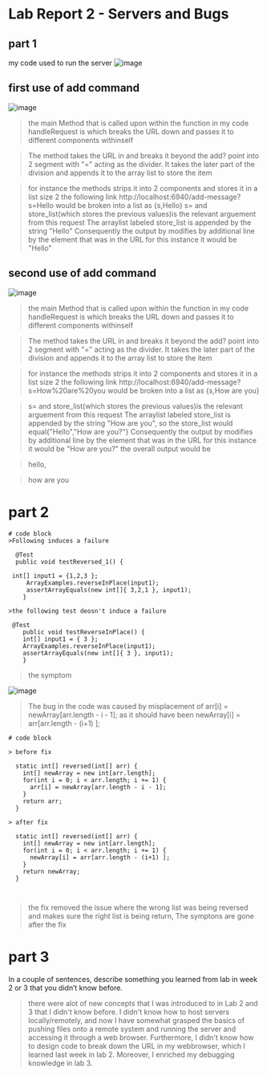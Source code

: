 # Lab Report 2 - Servers and Bugs
## part 1



my code used to run the server
![image](https://user-images.githubusercontent.com/75463270/215680447-28516e71-388a-4bb9-a095-1edf1f976fde.png)





## first use of add command


![image](https://user-images.githubusercontent.com/75463270/215680955-8d32072b-0b67-4cab-8e57-74329efa2e60.png)
  
  > the main Method that is called upon within the function in my code handleRequest is which breaks the URL down and passes it to different components withinself


> The method takes the URL in and breaks it beyond the add? point into 2 segment with "=" acting as the divider. It takes the later part of the division and appends it
> to the array list to store the item

> for instance the methods strips it into 2 components and stores it in a list size 2 the following link http://localhost:6940/add-message?s=Hello would be broken into a list as {s,Hello}
> s=<String> and  store_list(which stores the previous values)is the relevant arguement 
> from this request The arraylist labeled store_list is appended by the string "Hello"
> Consequently the output by modifies by additional line by the element that was in the URL
>for this instance it would be "Hello"
  

## second use of add command
  

  
![image](https://user-images.githubusercontent.com/75463270/215681102-dd4ea5ec-daf5-484a-aa67-5565bff03429.png)
  
  > the main Method that is called upon within the function in my code handleRequest is which breaks the URL down and passes it to different components withinself


> The method takes the URL in and breaks it beyond the add? point into 2 segment with "=" acting as the divider. It takes the later part of the division and appends it
> to the array list to store the item

> for instance the methods strips it into 2 components and stores it in a list size 2 the following link http://localhost:6940/add-message?s=How%20are%20you would be broken into a list as {s,How are you}
  
> s=<String> and  store_list(which stores the previous values)is the relevant arguement 
> from this request The arraylist labeled store_list is appended by the string "How are you", so the store_list would equal{"Hello","How are you?"}
> Consequently the output by modifies by additional line by the element that was in the URL
>for this instance it would be "How are you?"
 > the overall output would be 
  
 > hello,
	
 >how are you
  
  
  
# part 2
  
  
```
# code block
>Following induces a failure
  
  @Test
  public void testReversed_1() {
  
 int[] input1 = {1,2,3 };
     ArrayExamples.reverseInPlace(input1);
     assertArrayEquals(new int[]{ 3,2,1 }, input1);
    }
  
>the following test deosn't induce a failure
  
 @Test 
	public void testReverseInPlace() {
    int[] input1 = { 3 };
    ArrayExamples.reverseInPlace(input1);
    assertArrayEquals(new int[]{ 3 }, input1);
	}
 ``` 
  
> the symptom
  
 ![image](https://user-images.githubusercontent.com/75463270/215696522-c0a3eea4-1c4b-419b-8086-de477fc6e5cf.png)
  
>The bug in the code was caused by misplacement of arr[i] = newArray[arr.length - i - 1]; as it should have been newArray[i] = arr[arr.length - (i+1) ];
  
```
# code block
  
> before fix
  
  static int[] reversed(int[] arr) {
    int[] newArray = new int[arr.length];
    for(int i = 0; i < arr.length; i += 1) {
      arr[i] = newArray[arr.length - i - 1];
    }
    return arr;
  }
                                  
> after fix
  
  static int[] reversed(int[] arr) {
    int[] newArray = new int[arr.length];
    for(int i = 0; i < arr.length; i += 1) {
      newArray[i] = arr[arr.length - (i+1) ];
    }
    return newArray;
  }
                                                                                       
                                 
```
                                  
  >the fix removed the issue where the wrong list was being reversed and makes sure the right list is being return, The symptons are gone after the fix 
  
  
  
# part 3
  
  In a couple of sentences, describe something you learned from lab in week 2 or 3 that you didn’t know before.
  > there were alot of new concepts that I was introduced to in Lab 2 and 3 that I didn't know before. I didn't know how to host servers locally/remotely, and now I have somewhat grasped the basics of pushing files onto a remote system and running the server and accessing it through a web browser. Furthermore, I didn't know how to design code to break down the URL in my webbrowser, which I learned last week in lab 2. Moreover, I enriched my debugging knowledge in lab 3.
  
